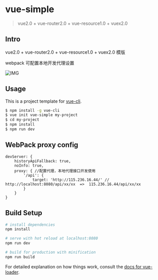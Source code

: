 # vue-simple

> vue2.0 + vue-router2.0 + vue-resource1.0 + vuex2.0

## Intro

vue2.0 + vue-router2.0 + vue-resource1.0 + vuex2.0 模版

webpack 可配置本地开发代理设置

![IMG](http://img.haimi.com/FjuICepS0t7nUglBlEgQ-XU0il5L)


## Usage

This is a project template for [vue-cli](https://github.com/vuejs/vue-cli). 

``` bash
$ npm install -g vue-cli
$ vue init vue-simple my-project
$ cd my-project
$ npm install
$ npm run dev
```

## WebPack proxy config

``` 
devServer: {
    historyApiFallback: true,
    noInfo: true,
    proxy: { //配置代理，本地代理接口开发使用
        '/api': {
            target: 'http://115.236.16.44/' //  http://localhost:8080/api/xx/xx  =>  115.236.16.44/api/xx/xx 
        }
    }
}
```

## Build Setup

``` bash
# install dependencies
npm install

# serve with hot reload at localhost:8080
npm run dev

# build for production with minification
npm run build
```

For detailed explanation on how things work, consult the [docs for vue-loader](http://vuejs.github.io/vue-loader).

